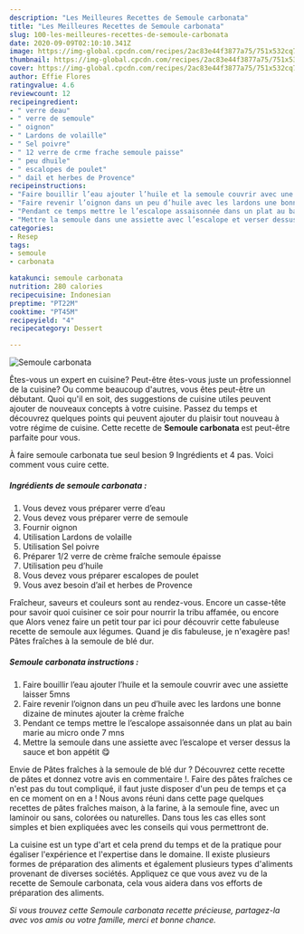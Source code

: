 ```yaml
---
description: "Les Meilleures Recettes de Semoule carbonata"
title: "Les Meilleures Recettes de Semoule carbonata"
slug: 100-les-meilleures-recettes-de-semoule-carbonata
date: 2020-09-09T02:10:10.341Z
image: https://img-global.cpcdn.com/recipes/2ac83e44f3877a75/751x532cq70/semoule-carbonata-photo-principale-de-la-recette.jpg
thumbnail: https://img-global.cpcdn.com/recipes/2ac83e44f3877a75/751x532cq70/semoule-carbonata-photo-principale-de-la-recette.jpg
cover: https://img-global.cpcdn.com/recipes/2ac83e44f3877a75/751x532cq70/semoule-carbonata-photo-principale-de-la-recette.jpg
author: Effie Flores
ratingvalue: 4.6
reviewcount: 12
recipeingredient:
- " verre deau"
- " verre de semoule"
- " oignon"
- " Lardons de volaille"
- " Sel poivre"
- " 12 verre de crme frache semoule paisse"
- " peu dhuile"
- " escalopes de poulet"
- " dail et herbes de Provence"
recipeinstructions:
- "Faire bouillir l’eau ajouter l’huile et la semoule couvrir avec une assiette laisser 5mns"
- "Faire revenir l’oignon dans un peu d’huile avec les lardons une bonne dizaine de minutes ajouter la crème fraîche"
- "Pendant ce temps mettre le l’escalope assaisonnée dans un plat au bain marie au micro onde 7 mns"
- "Mettre la semoule dans une assiette avec l’escalope et verser dessus la sauce et bon appétit 😋"
categories:
- Resep
tags:
- semoule
- carbonata

katakunci: semoule carbonata 
nutrition: 280 calories
recipecuisine: Indonesian
preptime: "PT22M"
cooktime: "PT45M"
recipeyield: "4"
recipecategory: Dessert

---
```



![Semoule carbonata](https://img-global.cpcdn.com/recipes/2ac83e44f3877a75/751x532cq70/semoule-carbonata-photo-principale-de-la-recette.jpg)

Êtes-vous un expert en cuisine? Peut-être êtes-vous juste un professionnel de la cuisine? Ou comme beaucoup d'autres, vous êtes peut-être un débutant. Quoi qu'il en soit, des suggestions de cuisine utiles peuvent ajouter de nouveaux concepts à votre cuisine. Passez du temps et découvrez quelques points qui peuvent ajouter du plaisir tout nouveau à votre régime de cuisine. Cette recette de <strong> Semoule carbonata </strong> est peut-être parfaite pour vous.

<!--inarticleads1-->

À faire semoule carbonata tue seul besion 9 Ingrédients et 4 pas. Voici comment vous cuire cette.

##### Ingrédients de semoule carbonata :

1. Vous devez vous préparer  verre d’eau
1. Vous devez vous préparer  verre de semoule
1. Fournir  oignon
1. Utilisation  Lardons de volaille
1. Utilisation  Sel poivre
1. Préparer  1/2 verre de crème fraîche semoule épaisse
1. Utilisation  peu d’huile
1. Vous devez vous préparer  escalopes de poulet
1. Vous avez besoin  d’ail et herbes de Provence


Fraîcheur, saveurs et couleurs sont au rendez-vous. Encore un casse-tête pour savoir quoi cuisiner ce soir pour nourrir la tribu affamée, ou encore que Alors venez faire un petit tour par ici pour découvrir cette fabuleuse recette de semoule aux légumes. Quand je dis fabuleuse, je n&#39;exagère pas! Pâtes fraîches à la semoule de blé dur. 

<!--inarticleads2-->

##### Semoule carbonata instructions :

1. Faire bouillir l’eau ajouter l’huile et la semoule couvrir avec une assiette laisser 5mns
1. Faire revenir l’oignon dans un peu d’huile avec les lardons une bonne dizaine de minutes ajouter la crème fraîche
1. Pendant ce temps mettre le l’escalope assaisonnée dans un plat au bain marie au micro onde 7 mns
1. Mettre la semoule dans une assiette avec l’escalope et verser dessus la sauce et bon appétit 😋


Envie de Pâtes fraîches à la semoule de blé dur ? Découvrez cette recette de pâtes et donnez votre avis en commentaire !. Faire des pâtes fraîches ce n&#39;est pas du tout compliqué, il faut juste disposer d&#39;un peu de temps et ça en ce moment on en a ! Nous avons réuni dans cette page quelques recettes de pâtes fraîches maison, à la farine, à la semoule fine, avec un laminoir ou sans, colorées ou naturelles. Dans tous les cas elles sont simples et bien expliquées avec les conseils qui vous permettront de. 

<!--inarticleads1-->

<p>
La cuisine est un type d'art et cela prend du temps et de la pratique pour égaliser l'expérience et l'expertise dans le domaine. Il existe plusieurs formes de préparation des aliments et également plusieurs types d'aliments provenant de diverses sociétés. Appliquez ce que vous avez vu de la recette de Semoule carbonata, cela vous aidera dans vos efforts de préparation des aliments.
</p>

<p>
<i>Si vous trouvez cette Semoule carbonata recette précieuse, partagez-la avec vos amis ou votre famille, merci et bonne chance.</i>
</p>
